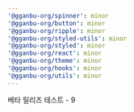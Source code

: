 ```yaml
---
'@gganbu-org/spinner': minor
'@gganbu-org/button': minor
'@gganbu-org/ripple': minor
'@gganbu-org/styled-utils': minor
'@gganbu-org/styled': minor
'@gganbu-org/react': minor
'@gganbu-org/theme': minor
'@gganbu-org/hooks': minor
'@gganbu-org/utils': minor
---
```


베타 릴리즈 테스트 - 9

